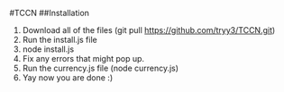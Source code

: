 #TCCN
##Installation
1. Download all of the files (git pull https://github.com/tryy3/TCCN.git)
2. Run the install.js file
  1. node install.js
  2. Fix any errors that might pop up.
3. Run the currency.js file (node currency.js)
4. Yay now you are done :)

